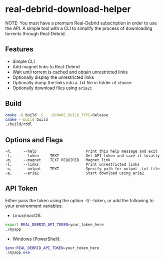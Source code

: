 # real-debrid-download-helper

NOTE: You must have a premium Real-Debrid subscription in order to use the API.
A simple tool with a CLI to simplify the process of downloading torrents through Real-Debrid.

## Features

- Simple CLI
- Add magnet links to Real-Debrid
- Wait until torrent is cached and obtain unrestricted links
- Optionally display the unrestricted links
- Optionally dump the links into a .txt file in folder of choice
- Optionally download files using `aria2c`

## Build

```bash
cmake -B build -S . -DCMAKE_BUILD_TYPE=Release
cmake --build build
./build/rddl
```

## Options and Flags

    -h,     --help                      Print this help message and exit
    -t,     --token     TEXT            Set API token and save it locally
    -m,     --magnet    TEXT REQUIRED   Magnet link
    -l,     --links                     Print unrestricted links
    -o,     --output    TEXT            Specify path for output .txt file
    -a,     --aria2                     Start download using aria2

## API Token

Either pass the token using the option -t/--token, or add the following to your environment variables:

- Linux/macOS:

```bash
export REAL_DEBRID_API_TOKEN=your_token_here
./myapp
```

- Windows (PowerShell):

```powershell
$env:REAL_DEBRID_API_TOKEN=your_token_here
.\myapp.exe
```
